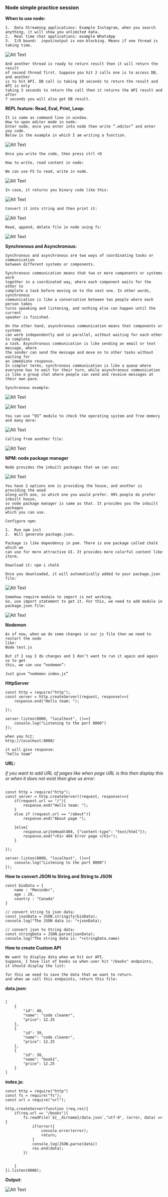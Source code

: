 ### Node simple practice session

**When to use node:**
```shell
1.	Data Streaming applications: Example Instagram, when you search anything, it will show you unlimited data.
2.	Real time chat applications: example WhatsApp
3.	I/O bound:  input/output is non-blocking. Means if one thread is taking time.

```
![Alt Text](images/img.png)

```shell
And another thread is ready to return result then it will return the result
of second thread first. Suppose you hit 2 calls one is to access DB, and another
is to hit API. DB call is taking 10 seconds to return the result and API is only
taking 3 seconds to return the call then it returns the API result and after
7 seconds you will also get DB result.
```

**REPL feature: Read, Eval, Print, Loop:**

```shell
It is same as command line in window.
How to open editor mode in node:
Enter node, once you enter into node then write “.editor” and enter you code.
Below is the example in which I am writing a function.

```
![Alt Text](images/img_1.png)

```shell
Once you write the code, then press ctrl +D

How to write, read content in node:

We can use FS to read, write in node.

```
![Alt Text](images/img_2.png)

```shell
In case, it returns you binary code like this:

```
![Alt Text](images/img_3.png)

```shell
Convert it into string and then print it:

```
![Alt Text](images/img_4.png)

```shell
Read, append, delete file in node using fs:

```
![Alt Text](images/img_5.png)

**Synchronous and Asynchronous:**
```shell
Synchronous and asynchronous are two ways of coordinating tasks or communication
between different systems or components.

Synchronous communication means that two or more components or systems work 
together in a coordinated way, where each component waits for the other to
complete a task before moving on to the next one. In other words, synchronous
communication is like a conversation between two people where each person takes
turns speaking and listening, and nothing else can happen until the current
speaker is finished.

On the other hand, asynchronous communication means that components or systems
can work independently and in parallel, without waiting for each other to complete
a task. Asynchronous communication is like sending an email or text message, where
the sender can send the message and move on to other tasks without waiting for
an immediate response.
In simpler terms, synchronous communication is like a queue where everyone has to wait for their turn, while asynchronous communication is like a group chat where people can send and receive messages at their own pace.

Synchronous example:

```
![Alt Text](images/img_6.png)

![Alt Text](images/img_7.png)

```shell
You can use “OS” module to check the operating system and free memory and many more:
```
![Alt Text](images/img_8.png)

```shell
Calling from another file:

```
![Alt Text](images/img_9.png)

**NPM: node package manager**
```shell
Node provides the inbuilt packages that we can use:
```
![Alt Text](images/img_10.png)

```shell
You have 2 options one is providing the house, and another is providing the wood
along with axe, so which one you would prefer. 99% people do prefer inbuilt house,
so node package manager is same as that. It provides you the inbuilt packages
which you can use. 

Configure npm:

1.	Run npm init
2.	Will generate package.json.

Package is like dependency in pom. There is one package called chalk which we
can use for more attractive UI. It provides more colorful content like iterm.

Download it: npm i chalk

Once you downloaded, it will automatically added to your package.json file:

```
![Alt Text](images/img_11.png)

```shell
Somehow require module to import is not working.
So, use import statement to get it. For this, we need to add module in 
package.json file:

```
![Alt Text](images/img_12.png)

**Nodemon**
```shell
As of now, when we do some changes in our js file then we need to restart the node
like:
Node test.js 

But if I say I do changes and I don’t want to run it again and again so to get
this, we can use “nodemon”:

Just give “nodemon index.js”

```
**HttpServer**
```shell
const http = require("http");
const server = http.createServer((request, response)=>{
    response.end("Hello team: ");

});

server.listen(8000, "localhost", ()=>{
    console.log("Listening to the port 8000")
});

when you hit:
http://localhost:8000/

it will give response:
"hello team"

```
**URL:**

*if you want to add URL of pages like when page URL is this then display this
or when it does not exist then give us error:*
```shell

const http = require("http");
const server = http.createServer((request, response)=>{
    if(request.url == "/"){
        response.end("Hello team: ");
    }
    else if (request.url == "/about"){
        response.end("About page ");

    }else{
        response.writeHead(404, {"content-type": "text/html"});
        response.end("<h1> 404 Error page </h1>");
    }

});

server.listen(8000, "localhost", ()=>{
    console.log("Listening to the port 8000")
});

```
**How to convert JSON to String and String to JSON**
```shell
const bioData = {
    name : "Maninder",
    age : 29,
    country : "Canada"
}

// convert string to json data:
const jsonData = JSON.stringify(bioData);
console.log("The JSON data is: "+jsonData);

// convert json to String data:
const stringData = JSON.parse(jsonData);
console.log("The string data is: "+stringData.name)

```
**How to create Custom API**
```shell
We want to display data when we hit our API.
Suppose, I have list of books so when user hit "/books" endpoints,
it should display the list:

for this we need to save the data that we want to return.
and when we call this endpoints, return this file:

```
**data.json:**
```shell

[
    {
        "id": 40,
        "name": "code cleaner",
        "price": 12.25
    },
    {
        "id": 39,
        "name": "code cleaner",
        "price": 12.25
    },
    {
        "id": 38,
        "name": "book1",
        "price": 12.25
    }
]

```
**index.js:**

```shell
const http = require("http")
const fs = require("fs");
const url = require("url");

http.createServer(function (req,res){
    if(req.url == "/books"){
        fs.readFile(`${__dirname}/data.json`,"utf-8", (error, data) => {
            if(error){
                console.error(error);
                return;
            }
            console.log(JSON.parse(data))
            res.end(data);
        })
        

    }
}).listen(8000);
```
**Output:**

![Alt Text](images/img_13.png)




